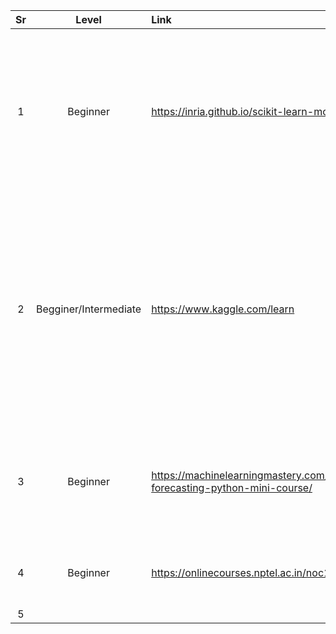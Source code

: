 | Sr | Level | Link | Description | Hrs |
| :---: | :---: | :--- | :--- | :---: |
| 1 | Beginner | https://inria.github.io/scikit-learn-mooc/index.html | The goal of this course is to teach machine learning with scikit-learn to beginners, even without a strong technical background. [Videoes](https://www.youtube.com/playlist?list=PL2okA_2qDJ-m44KooOI7x8tu85wr4ez4f)| 10 Hrs | 
| 2 | Begginer/Intermediate | https://www.kaggle.com/learn  |   Learn top 50% of the ML basics from these 17 micro coursese with the real life datasets with variety of Topics from Python, SQL, Basic ML, Feature Engineering, Time series, Game Theory, AI Ethics |  avg 4-5 hrs/Micro-Course  | 
| 3 | Beginner |  https://machinelearningmastery.com/time-series-forecasting-python-mini-course/ |  Learn handling time series data and apply model using pet project for Car Sales example |  3 hrs |
| 4 | Beginner | https://onlinecourses.nptel.ac.in/noc19_cs60/course | Data Science Course with Assignments with NPTEL  |  Weekly 4-5 Hrs - 8 weeks |
| 5 |  |   |   |    |
